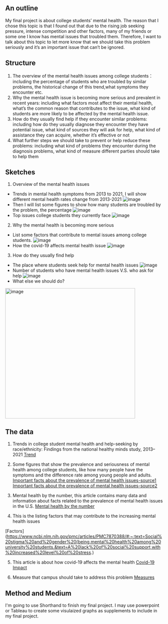 ## An outline
My final project is about college students’ mental health. The reason that I chose this topic is that I found out that due to the rising job seeking pressure, intense competition and other factors, many of my friends or some one I know has mental issues that troubled them. Therefore, I want to talk about this topic to let more know that we should take this problem seriously and it’s an important issue that can’t be ignored. 
## Structure
1. The overview of the mental health issues among college students：including the percentage of students who are troubled by similar problems, the historical change of this trend,what symptoms they encounter etc. 
2. Why the mental health issue is becoming more serious and prevalent in recent years: including what factors most affect their mental health, what’s the common reason that contributes to the issue, what kind of students are more likely to be affected by the mental health issue. 
3. How do they usually find help if they encounter similar problems: including how do they usually diagnose they encounter they have potential issue, what kind of sources they will ask for help, what kind of assistance they can acquire, whether it’s effective or not
4. What further steps we should take to prevent or help reduce these problems: including what kind of problems they encounter during the diagnosis problems, what kind of measure different parties should take to help them
## Sketches
1. Overview of the mental health issues
- Trends in mental health symptoms from 2013 to 2021, I will show different mental health rates change from 2013-2021
![image](https://user-images.githubusercontent.com/116834284/203450177-74f63712-b579-4c4a-95b4-a709492c5741.png)
- Then I will list some figures to show how many students are troubled by the problem, the percentage
![image](https://user-images.githubusercontent.com/116834284/203450265-7bc2764a-6260-4c62-9be8-94cf535a7758.png)
- Top issues college students they currently face
![image](https://user-images.githubusercontent.com/116834284/203450336-013c8ff5-efda-40de-8496-88735e932514.png)

2. Why the mental health is becoming more serious 
- List some factors that contribute to mental issues among college students.
![image](https://user-images.githubusercontent.com/116834284/203450604-9c1c8255-3fe2-4a76-b4b9-193080298106.png)
- How the covid-19 affects mental health issue
![image](https://user-images.githubusercontent.com/116834284/203450720-03fd7620-8e72-49d5-989d-fdeb6adf2fae.png)

3. How do they usually find help
- The place where students seek help for mental health issues
![image](https://user-images.githubusercontent.com/116834284/203450786-2e41b206-82c4-4aaf-90bb-9be821054ac3.png)
- Number of students who have mental health issues V.S. who ask for help
![image](https://user-images.githubusercontent.com/116834284/203450841-e0fb2f8a-9844-47ea-a179-1d83385c4c5c.png)
- What else we should do?
<img width="414" alt="image" src="https://user-images.githubusercontent.com/116834284/203451502-ca85cc41-41f3-4d97-b371-7640bad1e1a8.png">

## The data
1. Trends in college student mental health and help-seeking by race/ethnicity: Findings from the national healthy minds study, 2013–2021
[Trend](https://www.sciencedirect.com/science/article/pii/S0165032722002774#bb0055)

2. Some figures that show the prevalence and seriousness of mental health among college students, like how many people have the symptoms and the difference rate among young people and adults.
[Important facts about the prevalence of mental health issues-source1](https://www.mghclaycenter.org/parenting-concerns/college-mental-health-crisis-call-cultural-change-part-2/)
[Important facts about the prevalence of mental health issues-source2](https://www.innovativeeducators.org/blogs/edushare-higher-ed-blog-news/just-the-facts-10-concerning-mental-health-stats-about-college-students)

3. Mental health by the number, this article contains many data and information about facts related to the prevalence of mental health issues in the U.S.
[Mental health by the number](https://www.nami.org/mhstats)

4. This is the listing factors that may contribute to the increasing mental health issues

[Factors](https://www.ncbi.nlm.nih.gov/pmc/articles/PMC7870388/#:~:text=Social%20stigma%20and%20gender%20(being,mental%20health%20among%20university%20students.&text=A%20lack%20of%20social%20support,with%20increased%20level%20of%20stress.)

5. This article is about how covid-19 affects the mental health
[Covid-19 Impact](https://www.bestcolleges.com/research/college-mental-health-impacts-from-covid-19/)


6. Measure that campus should take to address this problem
[Measures](https://edsource.org/2019/california-colleges-expand-mental-health-services-to-meet-rising-needs/610151)

## Method and Medium
I'm going to use Shorthand to finish my final project. I may use powerpoint or Tableau to create some visulaized graphs as supplements to include in my final project.
